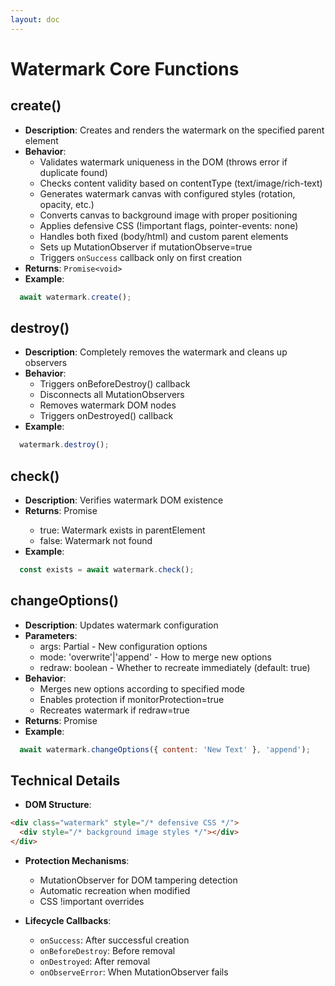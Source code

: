 ```yaml
---
layout: doc
---
```


<el-backtop></el-backtop>

# Watermark Core Functions

## create()
- **Description**: Creates and renders the watermark on the specified parent element
- **Behavior**:
  - Validates watermark uniqueness in the DOM (throws error if duplicate found)
  - Checks content validity based on contentType (text/image/rich-text)
  - Generates watermark canvas with configured styles (rotation, opacity, etc.)
  - Converts canvas to background image with proper positioning
  - Applies defensive CSS (!important flags, pointer-events: none)
  - Handles both fixed (body/html) and custom parent elements
  - Sets up MutationObserver if mutationObserve=true
  - Triggers `onSuccess` callback only on first creation
- **Returns**: `Promise<void>`
- **Example**:
```javascript
  await watermark.create();
```

## destroy()
- **Description**: Completely removes the watermark and cleans up observers
- **Behavior**:
  - Triggers onBeforeDestroy() callback
  - Disconnects all MutationObservers
  - Removes watermark DOM nodes
  - Triggers onDestroyed() callback
- **Example**:
```javascript
  watermark.destroy();
```

## check()
- **Description**: Verifies watermark DOM existence
- **Returns**: Promise<boolean>
  - true: Watermark exists in parentElement
  - false: Watermark not found
- **Example**:
```javascript
  const exists = await watermark.check();
```

## changeOptions()
- **Description**: Updates watermark configuration
- **Parameters**:
  - args: Partial<WatermarkOptions> - New configuration options
  - mode: 'overwrite'|'append' - How to merge new options
  - redraw: boolean - Whether to recreate immediately (default: true)
- **Behavior**:
  - Merges new options according to specified mode
  - Enables protection if monitorProtection=true
  - Recreates watermark if redraw=true
- **Returns**: Promise<void>
- **Example**:
```javascript
  await watermark.changeOptions({ content: 'New Text' }, 'append');
```

## Technical Details
- **DOM Structure**:
```html
<div class="watermark" style="/* defensive CSS */">
  <div style="/* background image styles */"></div>
</div>
  ```
- **Protection Mechanisms**:
  - MutationObserver for DOM tampering detection
  - Automatic recreation when modified
  - CSS !important overrides

- **Lifecycle Callbacks**:
  - `onSuccess`: After successful creation
  - `onBeforeDestroy`: Before removal
  - `onDestroyed`: After removal
  - `onObserveError`: When MutationObserver fails
